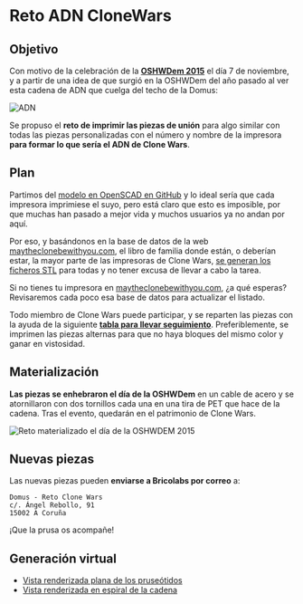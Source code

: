 # Reto ADN CloneWars

## Objetivo

Con motivo de la celebración de la [__OSHWDem 2015__][1] el día 7 de noviembre, y a partir de una idea de que surgió en la OSHWDem del año pasado al ver esta cadena de ADN que cuelga del techo de la Domus:

![ADN](https://scontent-mad1-1.xx.fbcdn.net/hphotos-xpt1/t31.0-8/12141113_963354940404606_7521211884426296075_o.jpg)

Se propuso el __reto de imprimir las piezas de unión__ para algo similar con todas las piezas personalizadas con el número y nombre de la impresora __para formar lo que sería el ADN de Clone Wars__.

## Plan

Partimos del [modelo en OpenSCAD en GitHub][2] y lo ideal sería que cada impresora imprimiese el suyo, pero está claro que esto es imposible, por que muchas han pasado a mejor vida y muchos usuarios ya no andan por aquí.

Por eso, y basándonos en la base de datos de la web [maytheclonebewithyou.com][3], el libro de familia donde están, o deberían estar, la mayor parte de las impresoras de Clone Wars, [se generan los ficheros STL][STL01] para todas y no tener excusa de llevar a cabo la tarea.

Si no tienes tu impresora en [maytheclonebewithyou.com][3], ¿a qué esperas? Revisaremos cada poco esa base de datos para actualizar el listado.

Todo miembro de Clone Wars puede participar, y se reparten las piezas con la ayuda de la siguiente [__tabla para llevar seguimiento__][4]. Preferiblemente, se imprimen las piezas alternas para que no haya bloques del mismo color y ganar en vistosidad.

## Materialización

__Las piezas se enhebraron el día de la OSHWDem__ en un cable de acero y se atornillaron con dos tornillos cada una en una tira de PET que hace de la cadena. Tras el evento, quedarán en el patrimonio de Clone Wars.

![Reto materializado el día de la OSHWDEM 2015][OSH01]

## Nuevas piezas

Las nuevas piezas pueden __enviarse a Bricolabs por correo__ a: 

    Domus - Reto Clone Wars
    c/. Ángel Rebollo, 91
    15002 A Coruña

¡Que la prusa os acompañe!

## Generación virtual

  - [Vista renderizada plana de los pruseótidos][REN01]
  - [Vista renderizada en espiral de la cadena][REN02]


<!-- links -->
[1]: http://oshwdem.org
[2]: https://github.com/brico-labs/RetoADNCloneWars
[3]: http://maytheclonebewithyou.com
[4]: https://docs.google.com/spreadsheets/d/1CEc78IfhfzFyl3C44KGNHMy91A-xR38lpYUZox4AY-k/edit?usp=sharing
[OSH01]: https://raw.githubusercontent.com/brico-labs/RetoADNCloneWars/master/img/sequence-oshwdem.jpg
[REN01]: http://brico-labs.github.io/RetoADNCloneWars/image_render/ADN_odd.html
[REN02]: http://brico-labs.github.io/RetoADNCloneWars/image_render/ADN_3d_even.html
[STL01]: https://github.com/brico-labs/RetoADNCloneWars/tree/master/stl
